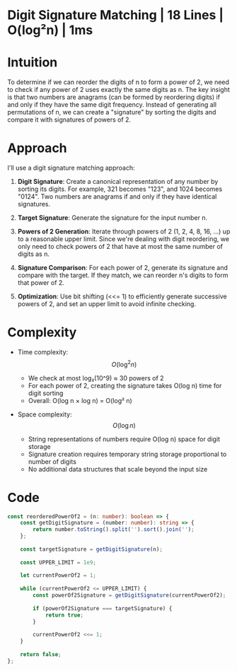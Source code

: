 # Digit Signature Matching | 18 Lines | O(log²n) | 1ms

# Intuition
To determine if we can reorder the digits of n to form a power of 2, we need to check if any power of 2 uses exactly the same digits as n. The key insight is that two numbers are anagrams (can be formed by reordering digits) if and only if they have the same digit frequency. Instead of generating all permutations of n, we can create a "signature" by sorting the digits and compare it with signatures of powers of 2.

# Approach
I'll use a digit signature matching approach:

1. **Digit Signature**: Create a canonical representation of any number by sorting its digits. For example, 321 becomes "123", and 1024 becomes "0124". Two numbers are anagrams if and only if they have identical signatures.

2. **Target Signature**: Generate the signature for the input number n.

3. **Powers of 2 Generation**: Iterate through powers of 2 (1, 2, 4, 8, 16, ...) up to a reasonable upper limit. Since we're dealing with digit reordering, we only need to check powers of 2 that have at most the same number of digits as n.

4. **Signature Comparison**: For each power of 2, generate its signature and compare with the target. If they match, we can reorder n's digits to form that power of 2.

5. **Optimization**: Use bit shifting (<<= 1) to efficiently generate successive powers of 2, and set an upper limit to avoid infinite checking.

# Complexity
- Time complexity: $$O(\log^2 n)$$
  - We check at most log₂(10^9) ≈ 30 powers of 2
  - For each power of 2, creating the signature takes O(log n) time for digit sorting
  - Overall: O(log n × log n) = O(log² n)

- Space complexity: $$O(\log n)$$
  - String representations of numbers require O(log n) space for digit storage
  - Signature creation requires temporary string storage proportional to number of digits
  - No additional data structures that scale beyond the input size

# Code
```typescript []
const reorderedPowerOf2 = (n: number): boolean => {
    const getDigitSignature = (number: number): string => {
        return number.toString().split('').sort().join('');
    };
    
    const targetSignature = getDigitSignature(n);
    
    const UPPER_LIMIT = 1e9;
    
    let currentPowerOf2 = 1;
    
    while (currentPowerOf2 <= UPPER_LIMIT) {
        const powerOf2Signature = getDigitSignature(currentPowerOf2);
        
        if (powerOf2Signature === targetSignature) {
            return true;
        }
        
        currentPowerOf2 <<= 1;
    }
    
    return false;
};
```